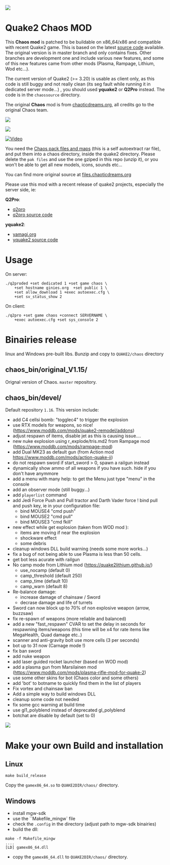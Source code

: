 ![](images/chaoslogo.jpg)

# Quake2 Chaos MOD

This **Chaos mod** is patched to be buildable on x86_64/x86 and compatible with recent Quake2 game.
This is based on the latest [source code](https://files.chaoticdreams.org/Chaos/ChaosDM/chaosdm_114b4src.zip) available. The original version is in master branch and only contains fixes. Other branches are development one and include various new features, and some of this new features came from other mods (Plasma, Rampage, Lithium, Wod etc...).

The current version of Quake2 (>= 3.20) is usable as client only, as this code is still buggy and not really clean (its seg fault while running it in dedicated server mode...) , you should used **yquake2** or **Q2Pro** instead. The code is in the ``chaossource`` directory.

The original **Chaos** mod is from [chaoticdreams.org](https://chaoticdreams.org/q2chaos/), all credits go to the original Chaos team.

![](images/chaos.jpg)

![](images/ammo_status.jpg)

[![Video](images/chaos1.16.1.jpg)](https://youtu.be/DuxaoykNHQA)

You need the [Chaos pack files and maps](https://files.chaoticdreams.org/Chaos/ChaosDM/q2chaos.exe) (this is a self autoextract rar file), and put them into a chaos directory, inside the quake2 directory. Please delete the ``pak files`` and use the one gziped in this repo (unzip it), or you won't be able to get all new models, icons, sounds etc...

You can find more original source at [files.chaoticdreams.org](https://files.chaoticdreams.org/Chaos/ChaosDM/)

Please use this mod with a recent release of quake2 projects, especially the server side, ie:

**Q2Pro**:
* [q2pro](https://skuller.net/q2pro/)
* [q2pro source code](https://github.com/skullernet/q2pro)

**yquake2**:
* [yamagi.org](https://www.yamagi.org/quake2/)
* [yquake2 source code](https://github.com/yquake2/yquake2)


# Usage

On server:
```
./q2proded +set dedicated 1 +set game chaos \
    +set hostname ginies.org  +set public 1 \
    +set allow_download 1 +exec autoexec.cfg \
    +set sv_status_show 2
```

On client:
```
./q2pro +set game chaos +connect SERVERNAME \
    +exec autoexec.cfg +set sys_console 2
```

# Binairies release

linux and Windows pre-built libs.
Bunzip and copy to ``QUAKE2/chaos`` directory


## chaos_bin/original_V1.15/

Orignal version of Chaos. ``master`` repository.

## chaos_bin/devel/

Default repository ``1.16``.
This version include:

* add C4 cellsi bomb: "togglec4" to trigger the explosion
* use RTX models for weapons, so nice! (https://www.moddb.com/mods/quake2-remodel/addons)
* adjust respawn of items, disable jet as this is causing issue....
* new nuke explosion using r_explode/tris.md2 from Rampage mod (https://www.moddb.com/mods/rampage-mod)
* add Dual MK23 as default gun (from Action mod https://www.moddb.com/mods/action-quake-ii)
* do not respawn sword if start_sword > 0, spawn a railgun instead
* dynamically show ammo of all weapons if you have such. hide if you don't have anymmore
* add a menu with many help: to get the Menu just type "menu" in the console
* add an observer mode (still buggy...)
* add ```playerlist``` command
* add Jedi Force Push and Pull tractor and Darth Vader force ! bind pull and push key, ie in your configuration file:
    * bind MOUSE4 "cmd push"
    * bind MOUSE2 "cmd pull"
    * bind MOUSE3 "cmd fkill"
* new effect while get explosion (taken from WOD mod ):
    * items are moving if near the explosion
    * shockware effect
    * some debris
* cleanup windows DLL build warning (needs some more works...)
* fix a bug of not being able to use Plasma is less than 50 cells.
* get bot less acurate with railgun
* No camp mode from Lithium mod (https://quake2lithium.github.io/)
    * use_nocamp (default 0)
    * camp_threshold (default 250)
    * camp_time (default 10)
    * camp_warn (default 8)
* Re-balance damage:
    * increase damage of chainsaw / Sword
    * decrase damage and life of turrets
* Sword can now block up to 70% of non explosive weapon (arrow, buzzsaw)
* fix re-spawn of weapons (more reliable and balanced)
* add a new "fast_respawn" CVAR to set the delay in seconds for respawning items/weapons (this time will be x4 for rate items like MegaHealth, Quad damage etc..)
* scanner and anti-gravity bolt use more cells (3 per seconds)
* bot up to 31 now (Carnage mode !)
* fix ban sword
* add nuke weapon
* add laser guided rocket launcher (based on WOD mod)
* add a plasma gun from Marsilainen mod (https://www.moddb.com/mods/plasma-rifle-mod-for-quake-2)
* use some other skins for bot (Chaos color and some others)
* add 'bot' to botname to quickly find them in the list of players
* Fix vortex and chainsaw ban
* Add a simple way to build windows DLL
* cleanup some code not needed
* fix some gcc warning at build time
* use gl1_polyblend instead of deprecated gl_polyblend
* botchat are disable by default (set to 0)


![](images/plasma.jpg)

# Make your own Build and installation

## Linux

```
make build_release
```

Copy the ``gamex86_64.so`` to ``QUAKE2DIR/chaos/`` directory. 

## Windows

* install mgw-sdk
* use the ``Makefile_mingw` file
* check the ``.config`` in the directory (adjust path to mgw-sdk binairies)
* build the dll:
```
make -f Makefile_mingw
....
[LD] gamex86_64.dll
```
* copy the ``gamex86_64.dll`` to ``QUAKE2DIR/chaos/`` directory.
